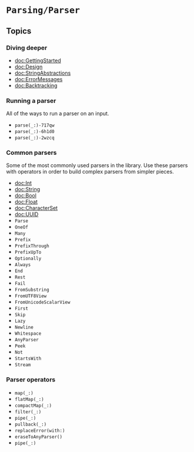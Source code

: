 # ``Parsing/Parser``

## Topics

### Diving deeper

* <doc:GettingStarted>
* <doc:Design>
* <doc:StringAbstractions>
* <doc:ErrorMessages>
* <doc:Backtracking>

### Running a parser

All of the ways to run a parser on an input.

- ``parse(_:)-717qw``
- ``parse(_:)-6h1d0``
- ``parse(_:)-2wzcq``

### Common parsers

Some of the most commonly used parsers in the library. Use these parsers with operators in order
to build complex parsers from simpler pieces.

- <doc:Int>
- <doc:String>
- <doc:Bool>
- <doc:Float>
- <doc:CharacterSet>
- <doc:UUID>
- ``Parse``
- ``OneOf``
- ``Many``
- ``Prefix``
- ``PrefixThrough``
- ``PrefixUpTo``
- ``Optionally``
- ``Always``
- ``End``
- ``Rest``
- ``Fail``
- ``FromSubstring``
- ``FromUTF8View``
- ``FromUnicodeScalarView``
- ``First``
- ``Skip``
- ``Lazy``
- ``Newline``
- ``Whitespace``
- ``AnyParser``
- ``Peek``
- ``Not``
- ``StartsWith``
- ``Stream``

### Parser operators

- ``map(_:)``
- ``flatMap(_:)``
- ``compactMap(_:)``
- ``filter(_:)``
- ``pipe(_:)``
- ``pullback(_:)``
- ``replaceError(with:)``
- ``eraseToAnyParser()``
- ``pipe(_:)``
